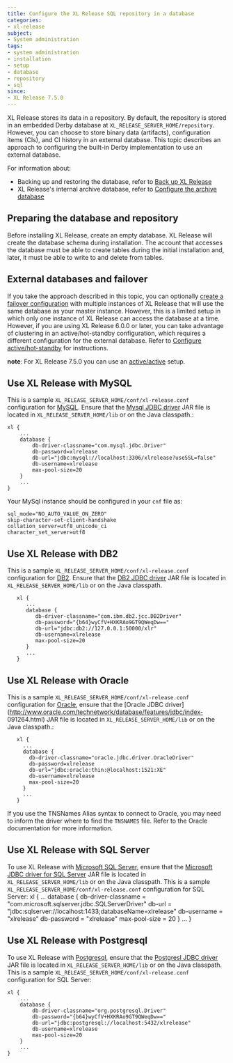 ```yaml
---
title: Configure the XL Release SQL repository in a database
categories:
- xl-release
subject:
- System administration
tags:
- system administration
- installation
- setup
- database
- repository
- sql
since:
- XL Release 7.5.0
---
```


XL Release stores its data in a repository. By default, the repository is stored in an embedded Derby database at `XL_RELEASE_SERVER_HOME/repository`. However, you can choose to store binary data (artifacts), configuration items (CIs), and CI history in an external database. This topic describes an approach to configuring the built-in Derby implementation to use an external database.

For information about:
* Backing up and restoring the database, refer to [Back up XL Release](/xl-release/how-to/back-up-xl-release.html)
* XL Release's internal archive database, refer to [Configure the archive database](/xl-release/how-to/configure-the-archive-database.html)

## Preparing the database and repository

Before installing XL Release, create an empty database. XL Release will create the database schema during installation.
The account that accesses the database must be able to create tables during the initial installation and, later, it must be able to write to and delete from tables.

## External databases and failover

If you take the approach described in this topic, you can optionally [create a failover configuration](/xl-release/how-to/configure-failover.html) with multiple instances of XL Release that will use the same database as your master instance. However, this is a limited setup in which only one instance of XL Release can access the database at a time.
However, if you are using XL Release 6.0.0 or later, you can take advantage of clustering in an active/hot-standby configuration, which requires a different configuration for the external database. Refer to [Configure active/hot-standby](/xl-release/how-to/configure-active-hot-standby.html) for instructions.

**note**: For XL Release 7.5.0 you can use an [active/active](/xl-release/how-to/configure-active-active.html) setup.

## Use XL Release with MySQL

This is a sample `XL_RELEASE_SERVER_HOME/conf/xl-release.conf` configuration for [MySQL](http://www.mysql.com/). Ensure that the [Mysql JDBC driver](http://dev.mysql.com/downloads/connector/j/) JAR file is located in `XL_RELEASE_SERVER_HOME/lib` or on the Java classpath.:

    xl {
        ...
        database {
            db-driver-classname="com.mysql.jdbc.Driver"
            db-password=xlrelease
            db-url="jdbc:mysql://localhost:3306/xlrelease?useSSL=false"
            db-username=xlrelease
            max-pool-size=20
        }
        ...
    }

Your MySql instance should be configured in your `cnf` file as:

    sql_mode="NO_AUTO_VALUE_ON_ZERO"
    skip-character-set-client-handshake
    collation_server=utf8_unicode_ci
    character_set_server=utf8


## Use XL Release with DB2

This is a sample `XL_RELEASE_SERVER_HOME/conf/xl-release.conf` configuration for [DB2](http://www-01.ibm.com/software/data/db2/). Ensure that the [DB2 JDBC driver](http://www-01.ibm.com/support/docview.wss?uid=swg21363866) JAR file is located in `XL_RELEASE_SERVER_HOME/lib` or on the Java classpath.

       xl {
          ...
          database {
             db-driver-classname="com.ibm.db2.jcc.DB2Driver"
             db-password="{b64}wyCfV+HXKRAo9GT9QWeqDw=="
             db-url="jdbc:db2://127.0.0.1:50000/xlr"
             db-username=xlrelease
             max-pool-size=20
          }
          ...
       }

## Use XL Release with Oracle

This is a sample `XL_RELEASE_SERVER_HOME/conf/xl-release.conf` configuration for [Oracle](http://www.oracle.com/us/products/database/index.html), ensure that the [Oracle JDBC driver](http://www.oracle.com/technetwork/database/features/jdbc/index- 091264.html) JAR file is located in `XL_RELEASE_SERVER_HOME/lib` or on the Java classpath.:

       xl {
         ...
         database {
           db-driver-classname="oracle.jdbc.driver.OracleDriver"
           db-password=xlrelease
           db-url="jdbc:oracle:thin:@localhost:1521:XE"
           db-username=xlrelease
           max-pool-size=20
         }
         ...
       }

If you use the TNSNames Alias syntax to connect to Oracle, you may need to inform the driver where to find the `TNSNAMES` file. Refer to the Oracle documentation for more information.

## Use XL Release with SQL Server

To use XL Release with [Microsoft SQL Server](https://www.microsoft.com/en-us/server-cloud/products/sql-server/), ensure that the [Microsoft JDBC driver for SQL Server](https://msdn.microsoft.com/en-us/sqlserver/aa937724.aspx) JAR file is located in `XL_RELEASE_SERVER_HOME/lib` or on the Java classpath.
This is a sample `XL_RELEASE_SERVER_HOME/conf/xl-release.conf` configuration for SQL Server:
    xl {
        ...
        database {
            db-driver-classname = "com.microsoft.sqlserver.jdbc.SQLServerDriver"
            db-url = "jdbc:sqlserver://localhost:1433;databaseName=xlrelease"
            db-username = "xlrelease"
            db-password = "xlrelease"
            max-pool-size = 20
        }
        ...
    }

## Use XL Release with Postgresql

To use XL Release with [Postgresql](https://www.postgresql.org/docs/), ensure that the [Postgresl JDBC driver](https://jdbc.postgresql.org/download.html) JAR file is located in `XL_RELEASE_SERVER_HOME/lib` or on the Java classpath.
This is a sample `XL_RELEASE_SERVER_HOME/conf/xl-release.conf` configuration for SQL Server:

    xl {
        ...
        database {
            db-driver-classname="org.postgresql.Driver"
            db-password="{b64}wyCfV+HXKRAo9GT9QWeqDw=="
            db-url="jdbc:postgresql://localhost:5432/xlrelease"
            db-username=xlrelease
            max-pool-size=20
        }
        ...
    }
